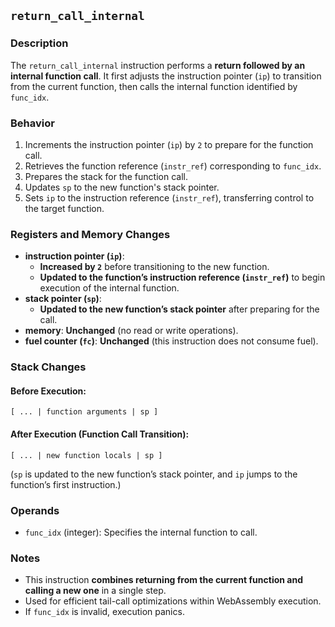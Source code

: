 ## `return_call_internal`

### **Description**

The `return_call_internal` instruction performs a **return followed by an internal function call**. It first adjusts the
instruction pointer (`ip`) to transition from the current function, then calls the internal function identified by
`func_idx`.

### **Behavior**

1. Increments the instruction pointer (`ip`) by `2` to prepare for the function call.
2. Retrieves the function reference (`instr_ref`) corresponding to `func_idx`.
3. Prepares the stack for the function call.
4. Updates `sp` to the new function's stack pointer.
5. Sets `ip` to the instruction reference (`instr_ref`), transferring control to the target function.

### **Registers and Memory Changes**

- **instruction pointer (`ip`)**:
    - **Increased by `2`** before transitioning to the new function.
    - **Updated to the function’s instruction reference (`instr_ref`)** to begin execution of the internal function.
- **stack pointer (`sp`)**:
    - **Updated to the new function’s stack pointer** after preparing for the call.
- **memory**: **Unchanged** (no read or write operations).
- **fuel counter (`fc`)**: **Unchanged** (this instruction does not consume fuel).

### **Stack Changes**

#### **Before Execution:**

```
[ ... | function arguments | sp ]
```

#### **After Execution (Function Call Transition):**

```
[ ... | new function locals | sp ]
```

(`sp` is updated to the new function’s stack pointer, and `ip` jumps to the function’s first instruction.)

### **Operands**

- `func_idx` (integer): Specifies the internal function to call.

### **Notes**

- This instruction **combines returning from the current function and calling a new one** in a single step.
- Used for efficient tail-call optimizations within WebAssembly execution.
- If `func_idx` is invalid, execution panics.